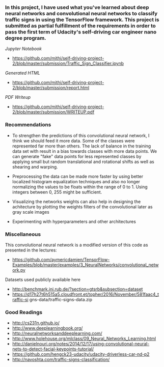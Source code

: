 
### In this project, I have used what you've learned about deep neural networks and convolutional neural networks to classify traffic signs in using the TensorFlow framework.  This project is submitted as partial fulfillment of the requirements in order to pass the first term of Udacity's self-driving car engineer nano degree program.

*Jupyter Notebook*
- https://github.com/mithi/self-driving-project-2/blob/master/submission/Traffic_Sign_Classifier.ipynb

*Generated HTML*
- https://github.com/mithi/self-driving-project-2/blob/master/submission/report.html

*PDF Writeup*
- https://github.com/mithi/self-driving-project-2/blob/master/submission/WRITEUP.pdf

### Recommendations

- To strengthen the predictions of this convolutional neural network, I think we should feed it more data. Some of the classes were represented far more than others. The lack of balance in the training data set with result in a bias towards classes with more data points. We can generate "fake" data points for less represented classes by applying small but random translational and rotational shifts as well as shearing and warping.

- Preprocessing the data can be made more faster by using better localized histogram equalization techniques and also
no longer normalizing the values to be floats within the range of 0 to 1. Using integers between 0, 255 might be sufficient.

- Visualizing the networks weights can also help in designing the achitecture by plotting the weights filters of the convolutional later as gray scale images

- Experimenting with hyperparameters and other architectures

### Miscellaneous

This convolutional neural network is a modified version of this code as presented in the lectures:
- https://github.com/aymericdamien/TensorFlow-Examples/blob/master/examples/3_NeuralNetworks/convolutional_network.py

Datasets used publicly available here
- http://benchmark.ini.rub.de/?section=gtsrb&subsection=dataset 
- https://d17h27t6h515a5.cloudfront.et/topher/2016/November/581faac4_traffic-si gns-data/traffic-signs-data.zip

### Good Readings

- http://cs231n.github.io/
- http://www.deeplearningbook.org/
- http://neuralnetworksanddeeplearning.com/
- http://www.holehouse.org/mlclass/09_Neural_Networks_Learning.html
- http://danielnouri.org/notes/2014/12/17/using-convolutional-neural-nets-to-detect-facial-keypoints-tutorial/
- https://github.com/hengck23-udacity/udacity-driverless-car-nd-p2
- http://navoshta.com/traffic-signs-classification/




